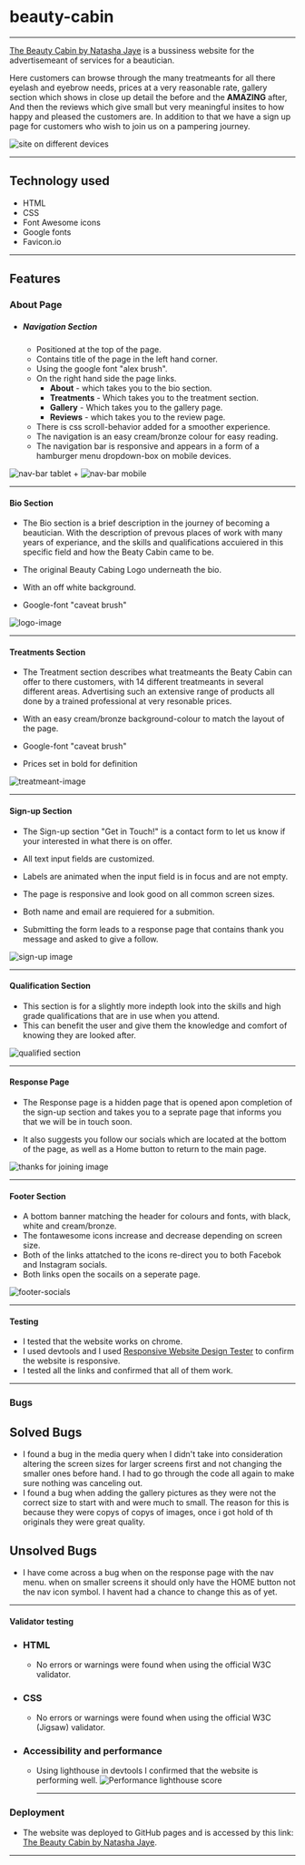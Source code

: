 # beauty-cabin

---

[The Beauty Cabin by Natasha Jaye](https://lfg115.github.io/beauty-cabin/index.html) is a bussiness website for the advertisemeant
of services for a beautician.

Here customers can browse through the many treatmeants for all there eyelash and eyebrow needs, prices at a very reasonable rate, gallery section which shows in close up detail the before and the **AMAZING** after, And then the reviews which give small but very meaningful insites to how happy and pleased the customers are. In addition to that we have a sign up page for customers who wish to join us on a pampering journey.

![site on different devices](/assets/images/am_i_responsive.png)

---

## Technology used

- HTML
- CSS
- Font Awesome icons
- Google fonts
- Favicon.io

---

## Features

### About Page

- ##### Navigation Section

  - Positioned at the top of the page.
  - Contains title of the page in the left hand corner.
  - Using the google font "alex brush".
  - On the right hand side the page links.
    - **About** - which takes you to the bio section.
    - **Treatments** - Which takes you to the treatment section.
    - **Gallery** - Which takes you to the gallery page.
    - **Reviews** - which takes you to the review page.
  - There is css scroll-behavior added for a smoother experience.
  - The navigation is an easy cream/bronze colour for easy reading.
  - The navigation bar is responsive and appears in a form of a hamburger menu dropdown-box on mobile devices.
  
 ![nav-bar tablet +](/assets/images/logo_and_navbar.png)
 ![nav-bar mobile](/assets/images/logo_and_navbar_on_mobile.png)

  ---
  
#### Bio Section

- The Bio section is a brief description in the journey of becoming a beautician. With the description of prevous places of work with many years of experiance, and the skills and qualifications accuiered in this specific field and how the Beaty Cabin came to be.

- The original Beauty Cabing Logo underneath the bio.
- With an off white background.
- Google-font "caveat brush"
  
 ![logo-image](/assets/images/bio_and_logo_image.png)

---

#### Treatments Section

- The Treatment section describes what treatmeants the Beaty Cabin can offer to there customers, with 14 different treatmeants in several different areas. Advertising such an extensive range of products all done by a trained professional at very resonable prices.

- With an easy cream/bronze background-colour to match the layout of the page.
- Google-font "caveat brush"
- Prices set in bold for definition
  
![treatmeant-image](/assets/images/treatments_section.png)

---

#### Sign-up Section

- The Sign-up section "Get in Touch!" is a contact form to let us know if your interested in what there is on offer.

- All text input fields are customized.
- Labels are animated when the input field is in focus and are not empty.
- The page is responsive and look good on all common screen sizes.
- Both name and email are requiered for a submition.
- Submitting the form leads to a response page that contains thank you message and asked to give a follow.
  
![sign-up image](/assets/images/sign_up.png)


---


#### Qualification Section

- This section is for a slightly more indepth look into the skills and high grade qualifications that are in use when you attend.
- This can benefit the user and give them the knowledge and comfort of knowing they are looked after.

![qualified section](/assets/images/qualified_section.png)


---


#### Response Page

- The Response page is a hidden page that is opened apon completion of the sign-up section and takes you to a seprate page that informs you that we will be in touch soon.

- It also suggests you follow our socials which are located at the bottom of the page, as well as a Home button to return to the main page.

![thanks for joining image](/assets/images/thanks_for_joining.png)


---


#### Footer Section

- A bottom banner matching the header for colours and fonts, with black, white and cream/bronze.
- The fontawesome icons increase and decrease depending on screen size.
- Both of the links attatched to the icons re-direct you to both Facebok and Instagram socials.
- Both links open the socails on a seperate page. 
  
![footer-socials](/assets/images/social_section.png)


---


#### Testing

- I tested that the website works on chrome.
- I used devtools and I used [Responsive Website Design Tester](https://responsivedesignchecker.com/) to confirm the website is responsive.
- I tested all the links and confirmed that all of them work.


---


### Bugs

## Solved Bugs

- I found a bug in the media query when I didn't take into consideration altering the screen sizes for larger screens first and not changing the smaller ones before hand. I had to go through the code all again to make sure nothing was canceling out.
- I found a bug when adding the gallery pictures as they were not the correct size to start with and were much to small. The reason for this is because they were copys of copys of images, once i got hold of th originals they were great quality.
  
## Unsolved Bugs

- I have come across a bug when on the response page with the nav menu. when on smaller screens it should only have the HOME button not the nav icon symbol. I havent had a chance to change this as of yet.


---


#### Validator testing

- ### HTML

  - No errors or warnings were found when using the official W3C validator.

- ### CSS
  
  - No errors or warnings were found when using the official W3C (Jigsaw) validator.

- ### Accessibility and performance

  - Using lighthouse in devtools I confirmed that the website is performing well.
    ![Performance lighthouse score](/assets/images/light_house.png)


    ---


### Deployment

- The website was deployed to GitHub pages and is accessed by this link: [The Beauty Cabin by Natasha Jaye](https://lfg115.github.io/beauty-cabin/index.html).


---


